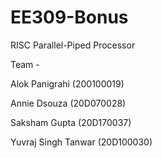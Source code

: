 # EE309-Bonus
RISC Parallel-Piped Processor

Team - 

Alok Panigrahi (200100019)

Annie Dsouza (20D070028)

Saksham Gupta (20D170037)

Yuvraj Singh Tanwar (20D100030)
